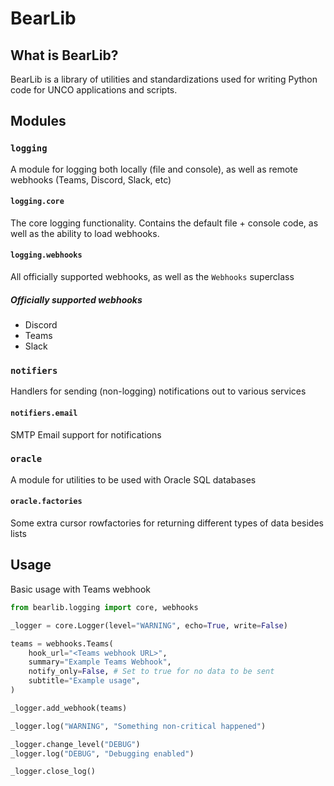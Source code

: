 # BearLib

## What is BearLib?

BearLib is a library of utilities and standardizations used for writing Python code for UNCO applications and scripts.

## Modules

### `logging`

A module for logging both locally (file and console), as well as remote webhooks (Teams, Discord, Slack, etc)

#### `logging.core`

The core logging functionality. Contains the default file + console code, as well as the ability to load webhooks.

#### `logging.webhooks`

All officially supported webhooks, as well as the `Webhooks` superclass

##### Officially supported webhooks

* Discord
* Teams
* Slack

### `notifiers`

Handlers for sending (non-logging) notifications out to various services

#### `notifiers.email`

SMTP Email support for notifications

### `oracle`

A module for utilities to be used with Oracle SQL databases

#### `oracle.factories`

Some extra cursor rowfactories for returning different types of data besides lists

## Usage

Basic usage with Teams webhook

```py
from bearlib.logging import core, webhooks

_logger = core.Logger(level="WARNING", echo=True, write=False)

teams = webhooks.Teams(
    hook_url="<Teams webhook URL>",
    summary="Example Teams Webhook",
    notify_only=False, # Set to true for no data to be sent
    subtitle="Example usage",
)

_logger.add_webhook(teams)

_logger.log("WARNING", "Something non-critical happened")

_logger.change_level("DEBUG")
_logger.log("DEBUG", "Debugging enabled")

_logger.close_log()
```
